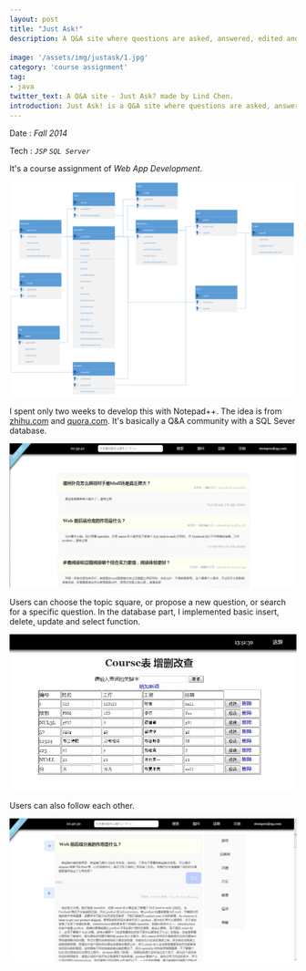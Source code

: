```yaml
---
layout: post
title: "Just Ask!"
description: A Q&A site where questions are asked, answered, edited and organized by its community of users.

image: '/assets/img/justask/1.jpg'
category: 'course assignment'
tag:
- java
twitter_text: A Q&A site - Just Ask? made by Lind Chen. 
introduction: Just Ask! is a Q&A site where questions are asked, answered, edited and organized by its community of users.
---
```


Date : *Fall 2014*

Tech : *`JSP` `SQL Server`*

It's a course assignment of *Web App Development*.

![](/assets/img/justask/2.jpg "class diagram")

I spent only two weeks to develop this with Notepad++. The idea is from [zhihu.com](www.zhihu.com) and [quora.com](www.quora.com). It's basically a Q&A community with a SQL Sever database.

![](/assets/img/justask/4.jpg)

Users can choose the topic square, or propose a new question, or search for a specific question. In the database part, I implemented basic insert, delete, update and select function.

![](/assets/img/justask/5.jpg)

Users can also follow each other.

![](/assets/img/justask/6.jpg)
